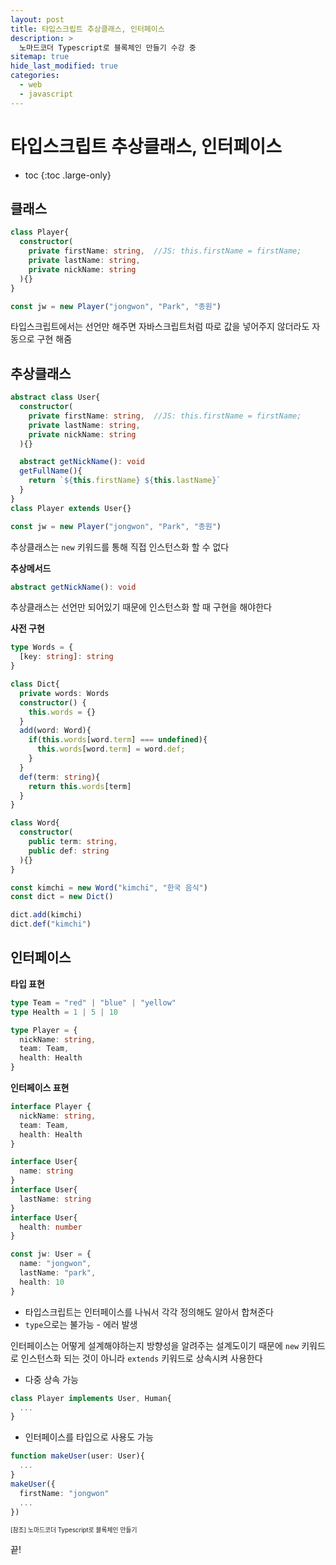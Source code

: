 ```yaml
---
layout: post
title: 타입스크립트 추상클래스, 인터페이스
description: >
  노마드코더 Typescript로 블록체인 만들기 수강 중
sitemap: true
hide_last_modified: true
categories:
  - web
  - javascript
---
```


# 타입스크립트 추상클래스, 인터페이스

* toc
{:toc .large-only}

## 클래스

```ts
class Player{
  constructor(
    private firstName: string,  //JS: this.firstName = firstName;
    private lastName: string,
    private nickName: string
  ){}
} 

const jw = new Player("jongwon", "Park", "종원")
```
타입스크립트에서는 선언만 해주면 자바스크립트처럼 따로 값을 넣어주지 않더라도 자동으로 구현 해줌

## 추상클래스

```ts
abstract class User{
  constructor(
    private firstName: string,  //JS: this.firstName = firstName;
    private lastName: string,
    private nickName: string
  ){}

  abstract getNickName(): void
  getFullName(){
    return `${this.firstName} ${this.lastName}`
  }
} 
class Player extends User{}

const jw = new Player("jongwon", "Park", "종원")
```
추상클래스는 `new` 키워드를 통해 직접 인스턴스화 할 수 없다

__추상메서드__

```ts
abstract getNickName(): void
```
추상클래스는 선언만 되어있기 때문에 인스턴스화 할 때 구현을 해야한다 

__사전 구현__

```ts
type Words = {
  [key: string]: string
}

class Dict{
  private words: Words
  constructor() {
    this.words = {}
  }
  add(word: Word){
    if(this.words[word.term] === undefined){
      this.words[word.term] = word.def;
    }
  }
  def(term: string){
    return this.words[term]
  }
}

class Word{
  constructor(
    public term: string,
    public def: string
  ){}
}

const kimchi = new Word("kimchi", "한국 음식")
const dict = new Dict()

dict.add(kimchi)
dict.def("kimchi")
```

## 인터페이스

__타입 표현__

```ts
type Team = "red" | "blue" | "yellow"
type Health = 1 | 5 | 10

type Player = {
  nickName: string,
  team: Team,
  health: Health
}
```

__인터페이스 표현__

```ts
interface Player {
  nickName: string,
  team: Team,
  health: Health
}
```

```ts
interface User{
  name: string
}
interface User{
  lastName: string
}
interface User{
  health: number
}

const jw: User = {
  name: "jongwon",
  lastName: "park",
  health: 10
}
```
- 타입스크립트는 인터페이스를 나눠서 각각 정의해도 알아서 합쳐준다
- `type`으로는 불가능 - 에러 발생

인터페이스는 어떻게 설계해야하는지 방향성을 알려주는 설계도이기 때문에 `new` 키워드로 인스턴스화 되는 것이 아니라 `extends` 키워드로 상속시켜 사용한다
- 다중 상속 가능

```ts
class Player implements User, Human{
  ...
}
```
- 인터페이스를 타입으로 사용도 가능

```ts
function makeUser(user: User){
  ...
}
makeUser({
  firstName: "jongwon"
  ...
})
```


<span style="font-size:70%">[참조] 노마드코더 Typescript로 블록체인 만들기

끝!
